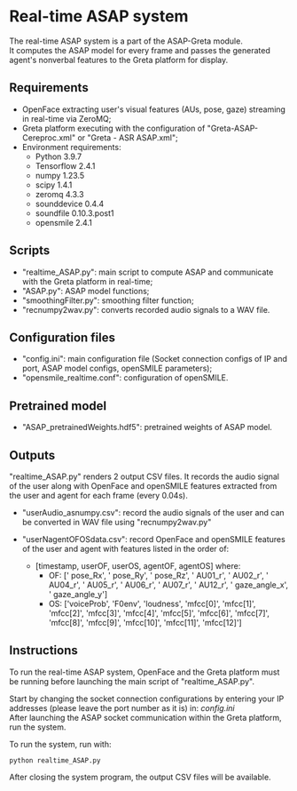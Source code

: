 # Real-time ASAP system

The real-time ASAP system is a part of the ASAP-Greta module.\
It computes the ASAP model for every frame and passes the generated agent's nonverbal features to the Greta platform for display.

## Requirements
- OpenFace extracting user's visual features (AUs, pose, gaze) streaming in real-time via ZeroMQ;
- Greta platform executing with the configuration of "Greta-ASAP-Cereproc.xml" or "Greta - ASR ASAP.xml";
- Environment requirements:
  - Python 3.9.7
  - Tensorflow 2.4.1
  - numpy 1.23.5
  - scipy 1.4.1
  - zeromq 4.3.3
  - sounddevice 0.4.4
  - soundfile 0.10.3.post1
  - opensmile 2.4.1

## Scripts
- "realtime_ASAP.py": main script to compute ASAP and communicate with the Greta platform in real-time;
- "ASAP.py": ASAP model functions;
- "smoothingFilter.py": smoothing filter function;
- "recnumpy2wav.py": converts recorded audio signals to a WAV file.

## Configuration files
- "config.ini": main configuration file (Socket connection configs of IP and port, ASAP model configs, openSMILE parameters);
- "opensmile_realtime.conf": configuration of openSMILE.

## Pretrained model
- "ASAP_pretrainedWeights.hdf5": pretrained weights of ASAP model.

## Outputs
"realtime_ASAP.py" renders 2 output CSV files.
It records the audio signal of the user along with OpenFace and openSMILE features extracted from the user and agent for each frame (every 0.04s). 

- "userAudio_asnumpy.csv":
record the audio signals of the user and can be converted in WAV file using "recnumpy2wav.py"

- "userNagentOFOSdata.csv":
record OpenFace and openSMILE features of the user and agent with features listed in the order of:
  - [timestamp, userOF, userOS, agentOF, agentOS] where:
    - OF: [' pose_Rx', ' pose_Ry', ' pose_Rz', ' AU01_r', ' AU02_r', ' AU04_r', ' AU05_r', ' AU06_r', ' AU07_r', ' AU12_r', ' gaze_angle_x', ' gaze_angle_y']
    - OS: ['voiceProb', 'F0env', 'loudness', 'mfcc[0]', 'mfcc[1]', 'mfcc[2]', 'mfcc[3]', 'mfcc[4]', 'mfcc[5]', 'mfcc[6]', 'mfcc[7]', 'mfcc[8]', 'mfcc[9]', 'mfcc[10]', 'mfcc[11]', 'mfcc[12]']

## Instructions
To run the real-time ASAP system, OpenFace and the Greta platform must be running before launching the main script of "realtime_ASAP.py".

Start by changing the socket connection configurations by entering your IP addresses (please leave the port number as it is) in: *config.ini*\
After launching the ASAP socket communication within the Greta platform, run the system.

To run the system, run with:
```
python realtime_ASAP.py
```

After closing the system program, the output CSV files will be available.

